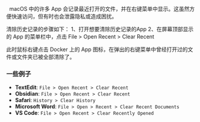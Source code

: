  
macOS 中的许多 App 会记录最近打开的文件，并在右键菜单中显示。这虽然方便快速访问，但有时也会泄露隐私或造成困扰。 

清除历史记录的步骤如下：
1、打开想要清除历史记录的App 
2、在屏幕顶部显示的 App 的菜单栏中，点击 File > Open Recent > Clear Recent 

此时鼠标右键点击 Docker 上的 App 图标，在弹出的右键菜单中曾经打开过的文件或文件夹已被全部清除了。

### 一些例子

- **TextEdit**: `File > Open Recent > Clear Recent`
- **Obsidian**: `File > Open Recent > Clear Recent`
- **Safari**: `History > Clear History`
- **Microsoft Word**: `File > Open > Recent > Clear Recent Documents`
- **VS Code**: `File > Open Recent > Clear Recently Opened`